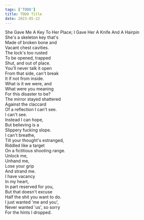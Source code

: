 ```yaml
---
tags: ['TODO']
title: TODO Title
date: 2023-05-22
---
```


She Gave Me A Key To Her Place; I Gave Her A Knife And A Hairpin  
She's a skeleton key that's  
Made of broken bone and  
Vacant chest cavities.  
The lock's too rusted  
To be opened, trapped  
Shut, and out of place.  
You'll never talk it open  
From that side, can't break  
It if not from inside.  
What is it we were, and  
What were you meaning  
For this disaster to be?  
The mirror stayed shattered  
Against the claccard  
Of a reflection I can't see.  
I can't see.  
Instead I can hope,  
But believing is a  
Slippery fucking slope.  
I can't breathe,  
Till your thought's estranged,  
Riddled like a target  
On a fictitious shooting range.  
Unlock me,  
Unhand me,  
Lose your grip  
And strand me.  
I have vacancy  
In my heart,  
In part reserved for you,  
But that doesn't excuse  
Half the shit you want to do.  
I just wanted 'me and you',  
Never wanted 'us', so sorry  
For the hints I dropped.  
